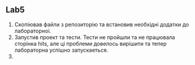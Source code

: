 ## Lab5

1. Скопiював файли з репозиторiю та встановив необхiднi додатки до лабораторноi.
2. Запустив проект та тести. Тести не пройшли та не працювала сторiнка hits, але цi проблеми довелось вирiшити та тепер лабораторна успiшно запускаеться.
3. 
